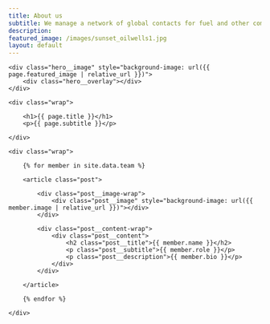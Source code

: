 ```yaml
---
title: About us
subtitle: We manage a network of global contacts for fuel and other commodities.
description:
featured_image: /images/sunset_oilwells1.jpg
layout: default
---
```


<section class="hero hero--single">

	<div class="hero__image" style="background-image: url({{ page.featured_image | relative_url }})">
		<div class="hero__overlay"></div>
	</div>

	<div class="wrap">

		<h1>{{ page.title }}</h1>
		<p>{{ page.subtitle }}</p>

	</div>

</section>

<section class="listing">

	<div class="wrap">

		{% for member in site.data.team %}

		<article class="post">

			<div class="post__image-wrap">
				<div class="post__image" style="background-image: url({{ member.image | relative_url }})"></div>
			</div>

			<div class="post__content-wrap">
				<div class="post__content">
					<h2 class="post__title">{{ member.name }}</h2>
					<p class="post__subtitle">{{ member.role }}</p>
					<p class="post__description">{{ member.bio }}</p>
				</div>
			</div>

		</article>

		{% endfor %}

	</div>

</section>